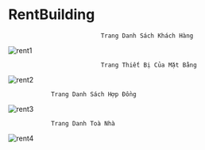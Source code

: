# RentBuilding
                              Trang Danh Sách Khách Hàng
![rent1](https://user-images.githubusercontent.com/59548604/93740281-60b15000-fc14-11ea-883e-ab28294e06c8.png)

                              Trang Thiết Bị Của Mặt Bằng
![rent2](https://user-images.githubusercontent.com/59548604/93740399-96eecf80-fc14-11ea-869a-69dfb82b625c.png)

				Trang Danh Sách Hợp Đồng
![rent3](https://user-images.githubusercontent.com/59548604/93743032-6fe6cc80-fc19-11ea-8bfd-62819f3b5d4b.png)

				Trang Danh Toà Nhà
![rent4](https://user-images.githubusercontent.com/59548604/93743106-9c024d80-fc19-11ea-8e7f-6b8cbc4b05ed.png)


